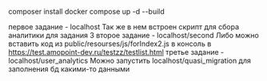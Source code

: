 composer install
docker compose up -d --build

первое задание - localhost
Так же в нем встроен скрипт для сбора аналитики для задания 3
второе задание - localhost/second
Либо можно вставить код из public/resourses/js/forIndex2.js в консоль в https://test.amopoint-dev.ru/testzz/testlist.html
третье задание - localhost/user_analytics
Можно запустить localhost/quasi_migration для заполнения бд какими-то данными
